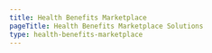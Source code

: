 ```yaml
---
title: Health Benefits Marketplace
pageTitle: Health Benefits Marketplace Solutions
type: health-benefits-marketplace
---
```

